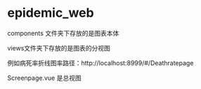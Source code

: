 # epidemic_web

components 文件夹下存放的是图表本体

views文件夹下存放的是图表的分视图 

例如病死率折线图率路径：http://localhost:8999/#/Deathratepage

Screenpage.vue 是总视图




